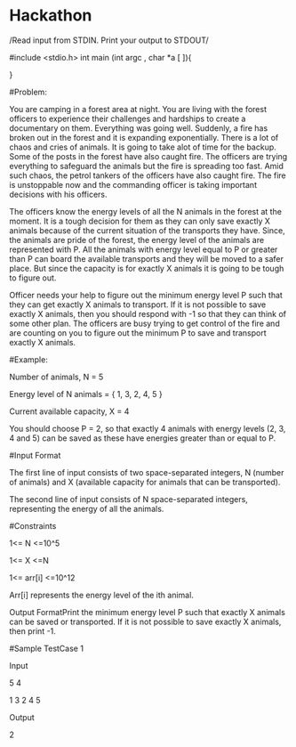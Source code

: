 # Hackathon

/Read input from STDIN. Print your output to STDOUT/ 


#include <stdio.h>
int main (int argc , char *a [ ]){

}

#Problem:

You are camping in a forest area at night. You are living with the forest officers to experience their challenges and hardships to create a documentary on them. Everything was going well. Suddenly, a fire has broken out in the forest and it is expanding exponentially. There is a lot of chaos and cries of animals. It is going to take alot of time for the backup. Some of the posts in the forest have also caught fire. The officers are trying everything to safeguard the animals but the fire is spreading too fast. Amid such chaos, the petrol tankers of the officers have also caught fire. The fire is unstoppable now and the commanding officer is taking important decisions with his officers.


The officers know the energy levels of all the N animals in the forest at the moment. It is a tough decision for them as they can only save exactly X animals because of the current situation of the transports they have. Since, the animals are pride of the forest, the energy level of the animals are represented with P. All the animals with energy level equal to P or greater than P can board the available transports and they will be moved to a safer place. But since the capacity is for exactly X animals it is going to be tough to figure out.


Officer needs your help to figure out the minimum energy level P such that they can get exactly X animals to transport. If it is not possible to save exactly X animals, then you should respond with -1 so that they can think of some other plan. The officers are busy trying to get control of the fire and are counting on you to figure out the minimum P to save and transport exactly X animals. 


#Example:

Number of animals, N = 5

Energy level of N animals = { 1, 3, 2, 4, 5 }

Current available capacity, X = 4




You should choose P = 2, so that exactly 4 animals with energy levels (2, 3, 4 and 5) can be saved as these have energies greater than or equal to P.



#Input Format

The first line of input consists of two space-separated integers, N (number of animals) and X (available capacity for animals that can be transported).

The second line of input consists of N space-separated integers, representing the energy of all the animals.



#Constraints

1<= N <=10^5

1<= X <=N

1<= arr[i] <=10^12


Arr[i] represents the energy level of the ith animal.




Output FormatPrint the minimum energy level P such that exactly X animals can be saved or transported. If it is not possible to save exactly X animals, then print -1.

#Sample TestCase 1

Input

5 4

1 3 2 4 5

Output

2
